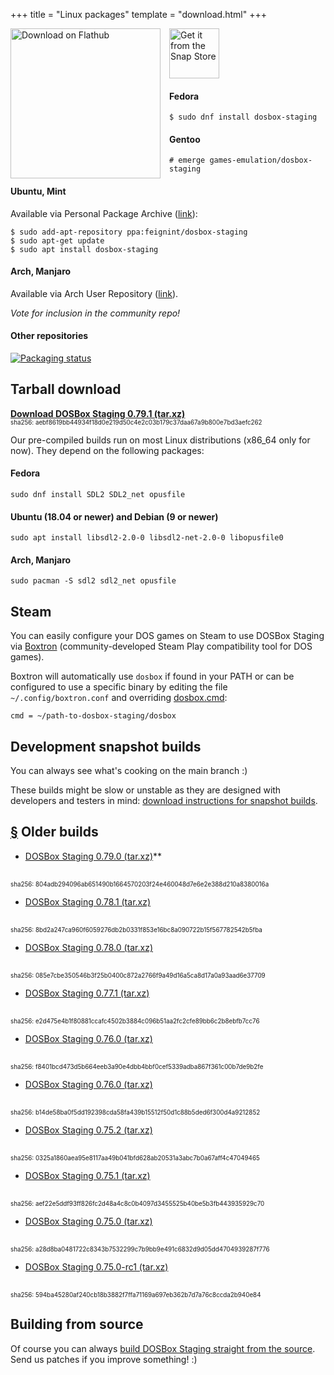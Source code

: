 +++
title = "Linux packages"
template = "download.html"
+++

<span>
<a href='https://flathub.org/apps/details/io.github.dosbox-staging'>
  <img style='float:left; margin-right:1em;' width='240' alt='Download on Flathub' src='https://flathub.org/assets/badges/flathub-badge-en.png' />
</a>

<a href='https://snapcraft.io/dosbox-staging'>
  <img height='80' alt='Get it from the Snap Store' src='https://snapcraft.io/static/images/badges/en/snap-store-black.svg'/>
</a>
</span>

#### Fedora

    $ sudo dnf install dosbox-staging

#### Gentoo

    # emerge games-emulation/dosbox-staging

#### Ubuntu, Mint

Available via Personal Package Archive
([link](https://launchpad.net/~feignint/+archive/ubuntu/dosbox-staging)):

    $ sudo add-apt-repository ppa:feignint/dosbox-staging
    $ sudo apt-get update
    $ sudo apt install dosbox-staging

#### Arch, Manjaro

Available via Arch User Repository
([link](https://aur.archlinux.org/packages/dosbox-staging)).

*Vote for inclusion in the community repo!*

#### Other repositories

[![Packaging status](https://repology.org/badge/vertical-allrepos/dosbox-staging.svg)](https://repology.org/project/dosbox-staging/versions)

## Tarball download

**[Download DOSBox Staging 0.79.1 (tar.xz)][0_79_1]**
<br/>
<span style="font-size:0.7em">
sha256: aebf8619bb44934f18d0e219d50c4e2c03b179c37daa67a9b800e7bd3aefc262
</span>

Our pre-compiled builds run on most Linux distributions (x86\_64 only for now).
They depend on the following packages:

#### Fedora

    sudo dnf install SDL2 SDL2_net opusfile

#### Ubuntu (18.04 or newer) and Debian (9 or newer)

    sudo apt install libsdl2-2.0-0 libsdl2-net-2.0-0 libopusfile0

#### Arch, Manjaro

    sudo pacman -S sdl2 sdl2_net opusfile


## <a name="steam"></a> Steam

You can easily configure your DOS games on Steam to use DOSBox Staging via
[Boxtron](https://github.com/dreamer/boxtron) (community-developed
Steam Play compatibility tool for DOS games).

Boxtron will automatically use `dosbox` if found in your PATH or can be
configured to use a specific binary by editing the file
`~/.config/boxtron.conf` and overriding [dosbox.cmd][boxtron-conf]:

    cmd = ~/path-to-dosbox-staging/dosbox

[boxtron-conf]:https://github.com/dreamer/boxtron/wiki/Configuration#dosboxcmd

## Development snapshot builds

You can always see what's cooking on the main branch :)

These builds might be slow or unstable as they are designed with developers and
testers in mind: [download instructions for snapshot builds](/downloads/devel/).


## <a name="old-builds" href="#old-builds">§</a> Older builds

* [DOSBox Staging 0.79.0 (tar.xz)][0_79_0]**
<br/>
<span style="font-size:0.7em">
sha256: 804adb294096ab651490b1664570203f24e460048d7e6e2e388d210a8380016a
</span>

* [DOSBox Staging 0.78.1 (tar.xz)][0_78_1]
<br/>
<span style="font-size:0.7em">
sha256: 8bd2a247ca960f6059276db2b0331f853e16bc8a090722b15f567782542b5fba
</span>

* [DOSBox Staging 0.78.0 (tar.xz)][0_78_0]
<br/>
<span style="font-size:0.7em">
sha256: 085e7cbe350546b3f25b0400c872a2766f9a49d16a5ca8d17a0a93aad6e37709
</span>

* [DOSBox Staging 0.77.1 (tar.xz)][0_77_1]
<br/>
<span style="font-size:0.7em">
sha256: e2d475e4b1f80881ccafc4502b3884c096b51aa2fc2cfe89bb6c2b8ebfb7cc76
</span>

* [DOSBox Staging 0.76.0 (tar.xz)][0_77_0]
<br/>
<span style="font-size:0.7em">
sha256: f8401bcd473d5b664eeb3a90e4dbb4bbf0cef5339adba867f361c00b7de9b2fe
</span>

* [DOSBox Staging 0.76.0 (tar.xz)][0_76_0]
<br/>
<span style="font-size:0.7em">
sha256: b14de58ba0f5dd192398cda58fa439b15512f50d1c88b5ded6f300d4a9212852
</span>

* [DOSBox Staging 0.75.2 (tar.xz)][0_75_2]
<br/>
<span style="font-size:0.7em">
sha256: 0325a1860aea95e8117aa49b041bfd628ab20531a3abc7b0a67aff4c47049465
</span>

* [DOSBox Staging 0.75.1 (tar.xz)][0_75_1]
<br/>
<span style="font-size:0.7em">
sha256: aef22e5ddf93ff826fc2d48a4c8c0b4097d3455525b40be5b3fb443935929c70
</span>

* [DOSBox Staging 0.75.0 (tar.xz)][0_75_0]
<br/>
<span style="font-size:0.7em">
sha256: a28d8ba0481722c8343b7532299c7b9bb9e491c6832d9d05dd4704939287f776
</span>

* [DOSBox Staging 0.75.0-rc1 (tar.xz)][0_75_0_rc1]
<br/>
<span style="font-size:0.7em">
sha256: 594ba45280af240cb18b3882f7ffa71169a697eb362b7d7a76c8ccda2b940e84
</span>

[0_79_1]: https://github.com/dosbox-staging/dosbox-staging/releases/download/v0.79.1/dosbox-staging-linux-v0.79.1.tar.xz
[0_79_0]: https://github.com/dosbox-staging/dosbox-staging/releases/download/v0.79.0/dosbox-staging-linux-v0.79.0.tar.xz
[0_78_1]: https://github.com/dosbox-staging/dosbox-staging/releases/download/v0.78.1/dosbox-staging-linux-v0.78.1.tar.xz
[0_78_0]: https://github.com/dosbox-staging/dosbox-staging/releases/download/v0.78.0/dosbox-staging-linux-v0.78.0.tar.xz
[0_77_1]: https://github.com/dosbox-staging/dosbox-staging/releases/download/v0.77.1/dosbox-staging-linux-v0.77.1.tar.xz
[0_77_0]: https://github.com/dosbox-staging/dosbox-staging/releases/download/v0.77.0/dosbox-staging-linux-v0.77.0.tar.xz
[0_76_0]: https://github.com/dosbox-staging/dosbox-staging/releases/download/v0.76.0/dosbox-staging-linux-v0.76.0.tar.xz
[0_75_2]: https://github.com/dosbox-staging/dosbox-staging/releases/download/v0.75.2/dosbox-staging-linux-v0.75.2.tar.xz
[0_75_1]: https://github.com/dosbox-staging/dosbox-staging/releases/download/v0.75.1/dosbox-staging-linux-v0.75.1.tar.xz
[0_75_0]: https://github.com/dosbox-staging/dosbox-staging/releases/download/v0.75.0/dosbox-staging-linux-v0.75.0.tar.xz
[0_75_0_rc1]: https://github.com/dosbox-staging/dosbox-staging/releases/download/v0.75.0-rc1/dosbox-staging-linux-v0.75.0-rc1.tar.xz

## Building from source

Of course you can always [build DOSBox Staging straight from the source][1].
Send us patches if you improve something! :)

[1]:https://github.com/dosbox-staging/dosbox-staging
